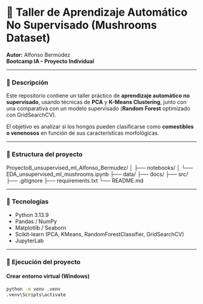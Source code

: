 # 🍄 Taller de Aprendizaje Automático No Supervisado (Mushrooms Dataset)
**Autor:** Alfonso Bermúdez  
**Bootcamp IA – Proyecto Individual**

---

### 📘 Descripción

Este repositorio contiene un taller práctico de **aprendizaje automático no supervisado**, usando técnicas de **PCA** y **K-Means Clustering**, junto con una comparativa con un modelo supervisado (**Random Forest** optimizado con GridSearchCV).

El objetivo es analizar si los hongos pueden clasificarse como **comestibles o venenosos** en función de sus características morfológicas.

---

### 📂 Estructura del proyecto

Proyecto8_unsupervised_ml_Alfonso_Bermudez/
│
├── notebooks/
│   └── EDA_unsupervised_ml_mushrooms.ipynb
├── data/
├── docs/
├── src/
├── .gitignore
├── requirements.txt
└── README.md



---

### 🧠 Tecnologías

- Python 3.13.9  
- Pandas / NumPy  
- Matplotlib / Seaborn  
- Scikit-learn (PCA, KMeans, RandomForestClassifier, GridSearchCV)  
- JupyterLab  

---

### 🚀 Ejecución del proyecto

#### Crear entorno virtual (Windows)
```bash
python -m venv .venv
.venv\Scripts\activate
